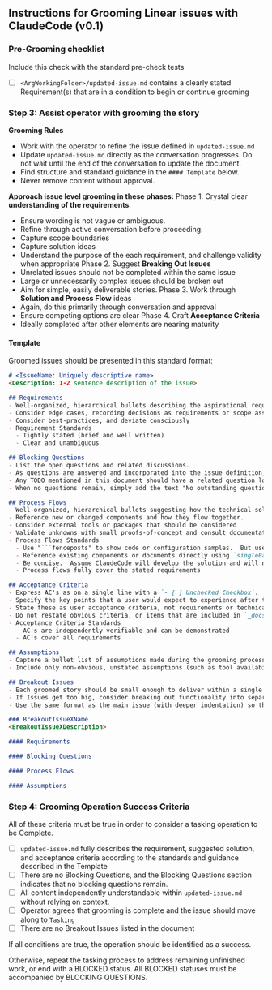 ## Instructions for Grooming Linear issues with ClaudeCode (v0.1)

### Pre-Grooming checklist
Include this check with the standard pre-check tests
- [ ] `<ArgWorkingFolder>/updated-issue.md` contains a clearly stated Requirement(s) that are in a condition to begin or continue grooming

### Step 3: Assist operator with grooming the story
**Grooming Rules**
- Work with the operator to refine the issue defined in `updated-issue.md`
- Update `updated-issue.md` directly as the conversation progresses.  Do not wait until the end of the conversation to update the document.
- Find structure and standard guidance in the `#### Template` below.  
- Never remove content without approval.


**Approach issue level grooming in these phases:**
Phase 1. Crystal clear **understanding of the requirements**.
  - Ensure wording is not vague or ambiguous.
  - Refine through active conversation before proceeding.
  - Capture scope boundaries
  - Capture solution ideas
  - Understand the purpose of the each requirement, and challenge validity when appropriate
Phase 2. Suggest **Breaking Out Issues**
  - Unrelated issues should not be completed within the same issue
  - Large or unnecessarily complex issues should be broken out
  - Aim for simple, easily deliverable stories.
Phase 3. Work through **Solution and Process Flow** ideas
  - Again, do this primarily through conversation and approval
  - Ensure competing options are clear
Phase 4. Craft **Acceptance Criteria**
  - Ideally completed after other elements are nearing maturity


#### Template
Groomed issues should be presented in this standard format:

```markdown
# <IssueName: Uniquely descriptive name>
<Description: 1-2 sentence description of the issue>

## Requirements
- Well-organized, hierarchical bullets describing the aspirational requirements
- Consider edge cases, recording decisions as requirements or scope assumptions
- Consider best-practices, and deviate consciously
- Requirement Standards
  - Tightly stated (brief and well written)
  - Clear and unambiguous

## Blocking Questions
- List the open questions and related discussions.
- As questions are answered and incorporated into the issue definition, remove them from this list.  
- Any TODO mentioned in this document should have a related question logged here about it
- When no questions remain, simply add the text "No outstanding questions"

## Process Flows
- Well-organized, hierarchical bullets suggesting how the technical solution might be laid out within the existing aimeup architecture.
- Reference new or changed components and how they flow together.
- Consider external tools or packages that should be considered
- Validate unknowns with small proofs-of-concept and consult documentation to refine details
- Process Flows Standards
  - Use "```fenceposts" to show code or configuration samples.  But use sparingly.  We are not developing the solution here.
  - Reference existing components or documents directly using `singleBackTic` marks
  - Be concise.  Assume ClaudeCode will develop the solution and will not need development guidance, only solution direction
  - Process flows fully cover the stated requirements

## Acceptance Criteria
- Express AC's as on a single line with a `- [ ] Unchecked Checkbox`.  Operator will check these off during acceptance of the issue.
- Specify the key points that a user would expect to experience after the delivery of the functionality
- State these as user acceptance criteria, not requirements or technical tasks
- Do not restate obvious criteria, or items that are included in `_docs/guides/steps-of-doneness.md`
- Acceptance Criteria Standards
  - AC's are independently verifiable and can be demonstrated
  - AC's cover all requirements

## Assumptions
- Capture a bullet list of assumptions made during the grooming process.
- Include only non-obvious, unstated assumptions (such as tool availability, scope decisions, etc).  Do not restate requirements, standards, or best practices in this section.

## Breakout Issues
- Each groomed story should be small enough to deliver within a single ClaudeCode context window.  
- If Issues get too big, consider breaking out functionality into separate Issues.  
- Use the same format as the main issue (with deeper indentation) so they can be easily broken out using Linear AI

### BreakoutIssueXName
<BreakoutIssueXDescription>

#### Requirements

#### Blocking Questions

#### Process Flows

#### Assumptions

```

### Step 4: Grooming Operation Success Criteria
All of these criteria must be true in order to consider a tasking operation to be Complete.
- [ ] `updated-issue.md` fully describes the requirement, suggested solution, and acceptance criteria according to the standards and guidance described in the Template
- [ ] There are no Blocking Questions, and the Blocking Questions section indicates that no blocking questions remain.
- [ ] All content independently understandable within `updated-issue.md` without relying on context.
- [ ] Operator agrees that grooming is complete and the issue should move along to `Tasking`
- [ ] There are no Breakout Issues listed in the document

If all conditions are true, the operation should be identified as a success.

Otherwise, repeat the tasking process to address remaining unfinished work, or end with a BLOCKED status.
All BLOCKED statuses must be accompanied by BLOCKING QUESTIONS.
